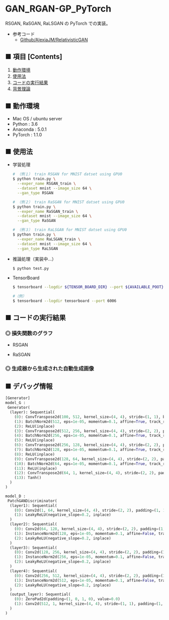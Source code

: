 # GAN_RGAN-GP_PyTorch
RSGAN, RaSGAN, RaLSGAN の PyTorch での実装。

- 参考コード
  - [Github/AlexiaJM/RelativisticGAN](https://github.com/AlexiaJM/RelativisticGAN)

## ■ 項目 [Contents]
1. [動作環境](#動作環境)
1. [使用法](#使用法)
1. [コードの実行結果](#コードの実行結果)
1. [背景理論](https://github.com/Yagami360/MachineLearning-Papers_Survey/issues/51)

## ■ 動作環境

- Mac OS / ubuntu server
- Python : 3.6
- Anaconda : 5.0.1
- PyTorch : 1.1.0

## ■ 使用法

- 学習処理
  ```sh
  # （例１） train RSGAN for MNIST datset using GPU0
  $ python train.py \
    --exper_name RSGAN_train \
    --dataset mnist --image_size 64 \
    --gan_type RSGAN
  ```

  ```sh
  # （例２） train RaSGAN for MNIST datset using GPU0
  $ python train.py \
    --exper_name RaSGAN_train \
    --dataset mnist --image_size 64 \
    --gan_type RaSGAN
  ```

  ```sh
  # （例３） train RaLSGAN for MNIST datset using GPU0
  $ python train.py \
    --exper_name RaLSGAN_train \
    --dataset mnist --image_size 64 \
    --gan_type RaLSGAN
  ```

- 推論処理（実装中...）
  ```sh
  $ python test.py
  ```

- TensorBoard
  ```sh
  $ tensorboard --logdir ${TENSOR_BOARD_DIR} --port ${AVAILABLE_POOT}
  ```

  ```sh
  #（例）
  $ tensorboard --logdir tensorboard --port 6006
  ```

<a id="コードの実行結果"></a>

## ■ コードの実行結果

<!--

|パラメータ名|値（実行条件１）|値（実行条件２）|
|---|---|---|
|実験名：<br>`args.exper_name`|""|""|
|学習用データセット：`args.dataset`|"mnist"|"cifar-10"|
|使用デバイス：<br>`args.device`|"gpu"|←|
|シード値|`random.seed(8)`<br>`np.random.seed(8)`<br>`torch.manual_seed(8)`|←|
|エポック数：<br>`args.n_epoches`|10|50|
|バッチサイズ：<br>`args.batch_size`|64|64|
|生成器に入力するノイズ z の次数：<br>`args.n_input_noize_z`|100|100|
|入力画像のサイズ：<br>`args.image_size`|64|64|
|入力画像のチャンネル数：<br>`args.n_channels`|1|3|
|特徴マップの枚数：<br>`args.n_fmaps`|64|64|
|最適化アルゴリズム|Adam|←|
|学習率：<br>`args.lr`|0.00005|←|
|クリティックの更新回数：<br>`args.n_critic`|5|←|
|重みクリッピングの下限値：<br>`args.w_clamp_lower`|-0.01|←|
|重みクリッピングの上限値：<br>`args.w_clamp_upper`|0.01|←|

-->

### ◎ 損失関数のグラフ

- RSGAN<br>

<!--
    ![image](https://user-images.githubusercontent.com/25688193/70800236-1088a000-1def-11ea-9a72-5bb289360563.png)<br>
    ![image](https://user-images.githubusercontent.com/25688193/70800017-7fb1c480-1dee-11ea-86bc-ca0c63a1dc11.png)<br>
-->

- RaSGAN<br>

### ◎ 生成器から生成された自動生成画像

<!--
- RSGAN<br>
    - Epochs :10<br>
            ![image](https://user-images.githubusercontent.com/25688193/70800135-d15a4f00-1dee-11ea-9275-0dd44068a599.png)<br>

- RaSGAN<br>
    - Epochs :10<br>
        ![image](https://user-images.githubusercontent.com/25688193/70803801-42523480-1df8-11ea-8807-4dfa0149fe4b.png)<br>
-->

## ■ デバッグ情報

```python
[Generator]
model_G :
 Generator(
  (layer): Sequential(
    (0): ConvTranspose2d(100, 512, kernel_size=(4, 4), stride=(1, 1), bias=False)
    (1): BatchNorm2d(512, eps=1e-05, momentum=0.1, affine=True, track_running_stats=True)
    (2): ReLU(inplace)
    (3): ConvTranspose2d(512, 256, kernel_size=(4, 4), stride=(2, 2), padding=(1, 1), bias=False)
    (4): BatchNorm2d(256, eps=1e-05, momentum=0.1, affine=True, track_running_stats=True)
    (5): ReLU(inplace)
    (6): ConvTranspose2d(256, 128, kernel_size=(4, 4), stride=(2, 2), padding=(1, 1), bias=False)
    (7): BatchNorm2d(128, eps=1e-05, momentum=0.1, affine=True, track_running_stats=True)
    (8): ReLU(inplace)
    (9): ConvTranspose2d(128, 64, kernel_size=(4, 4), stride=(2, 2), padding=(1, 1), bias=False)
    (10): BatchNorm2d(64, eps=1e-05, momentum=0.1, affine=True, track_running_stats=True)
    (11): ReLU(inplace)
    (12): ConvTranspose2d(64, 1, kernel_size=(4, 4), stride=(2, 2), padding=(1, 1), bias=False)
    (13): Tanh()
  )
)
```

```python
model_D :
 PatchGANDiscriminator(
  (layer1): Sequential(
    (0): Conv2d(1, 64, kernel_size=(4, 4), stride=(2, 2), padding=(1, 1))
    (1): LeakyReLU(negative_slope=0.2, inplace)
  )
  (layer2): Sequential(
    (0): Conv2d(64, 128, kernel_size=(4, 4), stride=(2, 2), padding=(1, 1))
    (1): InstanceNorm2d(128, eps=1e-05, momentum=0.1, affine=False, track_running_stats=False)
    (2): LeakyReLU(negative_slope=0.2, inplace)
  )
  (layer3): Sequential(
    (0): Conv2d(128, 256, kernel_size=(4, 4), stride=(2, 2), padding=(1, 1))
    (1): InstanceNorm2d(256, eps=1e-05, momentum=0.1, affine=False, track_running_stats=False)
    (2): LeakyReLU(negative_slope=0.2, inplace)
  )
  (layer4): Sequential(
    (0): Conv2d(256, 512, kernel_size=(4, 4), stride=(2, 2), padding=(1, 1))
    (1): InstanceNorm2d(512, eps=1e-05, momentum=0.1, affine=False, track_running_stats=False)
    (2): LeakyReLU(negative_slope=0.2, inplace)
  )
  (output_layer): Sequential(
    (0): ZeroPad2d(padding=(1, 0, 1, 0), value=0.0)
    (1): Conv2d(512, 1, kernel_size=(4, 4), stride=(1, 1), padding=(1, 1), bias=False)
  )
)
```